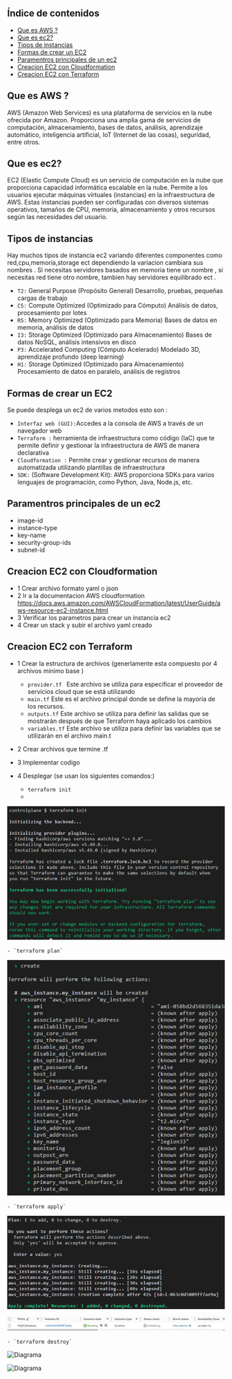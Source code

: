 ## Índice de contenidos
* [Que es AWS ?](#item1)
* [Que es ec2?](#item2)
* [Tipos de instancias](#item3)
* [Formas de crear un EC2](#item4)
* [Paramentros principales de un ec2](#item5)
* [Creacion EC2 con Cloudformation](#item6)
* [Creacion EC2 con Terraform](#item7)

<a name="item1"></a>
## Que es AWS ?

AWS (Amazon Web Services) es una plataforma de servicios en la nube ofrecida por Amazon. Proporciona una amplia gama de servicios de computación, almacenamiento, bases de datos, análisis, aprendizaje automático, inteligencia artificial, IoT (Internet de las cosas), seguridad, entre otros.

<a name="item2"></a>
## Que es ec2?

  EC2 (Elastic Compute Cloud) es un servicio de computación en la nube que proporciona capacidad informática escalable en la nube. Permite a los usuarios ejecutar máquinas virtuales (instancias) en la infraestructura de AWS. Estas instancias pueden ser configuradas con diversos sistemas operativos, tamaños de CPU, memoria, almacenamiento y otros recursos según las necesidades del usuario.

<a name="item3"></a>
## Tipos de instancias
Hay muchos tipos de instancia ec2 variando diferentes componentes como red,cpu,memoria,storage ect dependiendo la variacion cambiara sus nombres . Si necesitas servidores basados en memoria tiene un nombre , si necesitas red tiene otro nombre, tambien hay servidores equilibrado ect .

- `T2:`	General Purpose (Propósito General)	Desarrollo, pruebas, pequeñas cargas de trabajo
- `C5:`	Compute Optimized (Optimizado para Cómputo)	Análisis de datos, procesamiento por lotes
- `R5:`	Memory Optimized (Optimizado para Memoria)	Bases de datos en memoria, análisis de datos
- `I3:`	Storage Optimized (Optimizado para Almacenamiento)	Bases de datos NoSQL, análisis intensivos en disco
- `P3:`	Accelerated Computing (Cómputo Acelerado)	Modelado 3D, aprendizaje profundo (deep learning)
- `H1:`	Storage Optimized (Optimizado para Almacenamiento)	Procesamiento de datos en paralelo, análisis de registros

<a name="item4"></a>
## Formas de crear un EC2

Se puede desplega un ec2 de varios metodos esto son :

- `Interfaz web (GUI):`Accedes a la consola de AWS a través de un navegador web
- `Terraform :` herramienta de infraestructura como código (IaC) que te permite definir y gestionar la infraestructura de AWS de manera declarativa
- `Cloudformation :` Permite crear y gestionar recursos de manera automatizada utilizando plantillas de infraestructura
- `SDK:` (Software Development Kit): AWS proporciona SDKs para varios lenguajes de programación, como Python, Java, Node.js, etc.

<a name="item5"></a>
## Paramentros principales de un ec2

- image-id 
- instance-type
- key-name
- security-group-ids
- subnet-id

<a name="item6"></a>
## Creacion EC2 con Cloudformation

- 1 Crear archivo formato yaml o json
- 2 Ir a la documentacion AWS cloudformation https://docs.aws.amazon.com/AWSCloudFormation/latest/UserGuide/aws-resource-ec2-instance.html
- 3 Verificar los parametros para crear un instancia ec2
- 4 Crear un stack y subir el archivo yaml creado

<a name="item7"></a>
## Creacion EC2 con Terraform

- 1 Crear la estructura de archivos (generlamente esta compuesto por 4 archivos minimo base )
  - `provider.tf ` Este archivo se utiliza para especificar el proveedor de servicios cloud que se está utilizando
  - `main.tf` Este es el archivo principal donde se define la mayoría de los recursos.
  - `outputs.tf` Este archivo se utiliza para definir las salidas que se mostrarán después de que Terraform haya aplicado los cambios
  - `variables.tf` Este archivo se utiliza para definir las variables que se utilizarán en el archivo main.t
 
- 2 Crear archivos que termine .tf
- 3 Implementar codigo 
- 4 Desplegar (se usan los siguientes comandos:)
    - `terraform init`
    - 
![Diagrama](https://github.com/Andherson333333/AWS-IAC/blob/main/EC2%20servicio/imagenes/terrafomr-2.PNG)

    - `terraform plan`
![Diagrama](https://github.com/Andherson333333/AWS-IAC/blob/main/EC2%20servicio/imagenes/terrafomr-3.PNG)

    - `terraform apply` 
![Diagrama](https://github.com/Andherson333333/AWS-IAC/blob/main/EC2%20servicio/imagenes/terrafomr-4.PNG)

![Diagrama](https://github.com/Andherson333333/AWS-IAC/blob/main/EC2%20servicio/imagenes/terrafomr-5.PNG)

    - `terraform destroy`
![Diagrama]()
    



![Diagrama]()
